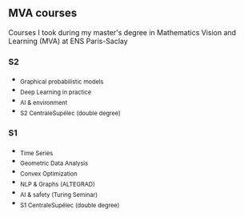 ## MVA courses

Courses I took during my master's degree in Mathematics Vision and Learning (MVA) at ENS Paris-Saclay

### S2

- <sub>Graphical probabilistic models</sub>
- <sub>Deep Learning in practice</sub>
- <sub>AI & environment</sub>
- <sub>S2 CentraleSupélec (double degree)</sub>

### S1

- <sub>Time Series</sub>
- <sub>Geometric Data Analysis</sub>
- <sub>Convex Optimization</sub>
- <sub>NLP & Graphs (ALTEGRAD)</sub>
- <sub>AI & safety (Turing Seminar)</sub>
- <sub>S1 CentraleSupélec (double degree)</sub>



